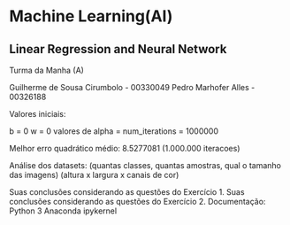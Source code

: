 # Machine Learning(AI) 
## Linear Regression and Neural Network

Turma da Manha (A)

Guilherme de Sousa Cirumbolo - 00330049
Pedro Marhofer Alles - 00326188

Valores iniciais:

b = 0
w = 0
valores de alpha = 
num_iterations = 1000000

Melhor erro quadrático médio: 8.5277081 (1.000.000 iteracoes)

Análise dos datasets: (quantas classes, quantas amostras, qual o tamanho das imagens)
(altura x largura x canais de cor)

Suas conclusões considerando as questões do Exercício 1.
Suas conclusões considerando as questões do Exercício 2.
Documentação:
Python 3
Anaconda
ipykernel
